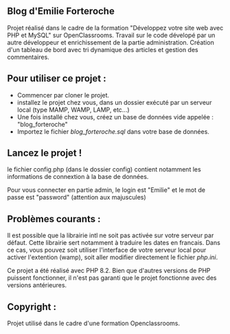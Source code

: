 ## Blog d'Emilie Forteroche
Projet réalisé dans le cadre de la formation "Développez votre site web avec PHP et MySQL" sur OpenClassrooms. Travail sur le code dévelopé par un autre développeur et enrichissement de la partie administration. Création d'un tableau de bord avec tri dynamique des articles et gestion des commentaires.

## Pour utiliser ce projet : 

- Commencer par cloner le projet. 
- installez le projet chez vous, dans un dossier exécuté par un serveur local (type MAMP, WAMP, LAMP, etc...)
- Une fois installé chez vous, créez un base de données vide appelée : "blog_forteroche"
- Importez le fichier _blog_forteroche.sql_ dans votre base de données.

## Lancez le projet ! 

le fichier config.php (dans le dossier config) contient notamment les informations de connextion à la base de données. 

Pour vous connecter en partie admin, le login est "Emilie" et le mot de passe est "password" (attention aux majuscules)

## Problèmes courants :

Il est possible que la librairie intl ne soit pas activée sur votre serveur par défaut. Cette librairie sert notamment à traduire les dates en francais. Dans ce cas, vous pouvez soit utiliser l'interface de votre serveur local pour activer l'extention (wamp), soit aller modifier directement le fichier _php.ini_. 

Ce projet a été réalisé avec PHP 8.2. Bien que d'autres versions de PHP puissent fonctionner, il n'est pas garanti que le projet fonctionne avec des versions antérieures.

## Copyright : 

Projet utilisé dans le cadre d'une formation Openclassrooms. 
